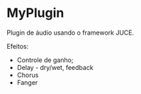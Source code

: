 # MyPlugin

Plugin de áudio usando o framework JUCE.

Efeitos:

  - Controle de ganho;
  - Delay - dry/wet, feedback
  - Chorus
  - Fanger
